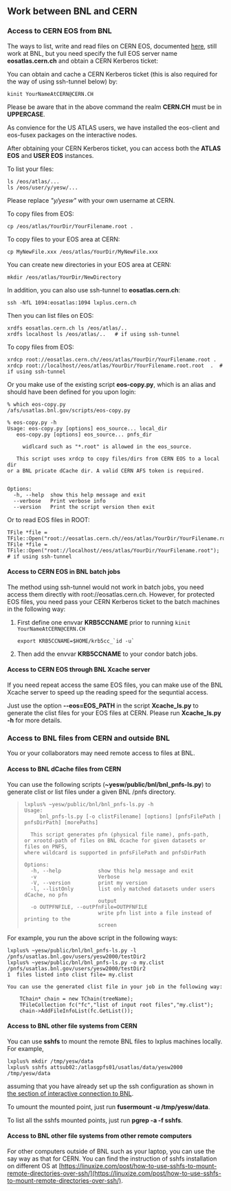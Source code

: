 ## Work between BNL and CERN

### <span id="Access_to_CERN_EOS_from_BNL"></span> Access to CERN EOS from BNL

The ways to list, write and read files on CERN EOS, documented
[here](https://twiki.cern.ch/twiki/bin/view/AtlasComputing/ATLASStorageAtCERN#EOS_storage_system),
still work at BNL, but you need specify the full EOS server name
**eosatlas.cern.ch** and obtain a CERN Kerberos ticket:

You can obtain and cache a CERN Kerberos ticket (this is also required
for the way of using ssh-tunnel below) by:

    kinit YourNameAtCERN@CERN.CH

Please be aware that in the above command the realm **CERN.CH** must be
in **UPPERCASE**.

As convience for the US ATLAS users, we have installed the eos-client and eos-fusex packages on the interactive nodes.

After obtaining your CERN Kerberos ticket, you can access both the **ATLAS EOS** and **USER EOS** instances.

To list your files:

    ls /eos/atlas/...
    ls /eos/user/y/yesw/...

Please replace *"y/yesw"* with your own username at CERN.

To copy files from EOS:

    cp /eos/atlas/YourDir/YourFilename.root .

To copy files to your EOS area at CERN:

    cp MyNewFile.xxx /eos/atlas/YourDir/MyNewFile.xxx

You can create new directories in your EOS area at CERN:

    mkdir /eos/atlas/YourDir/NewDirectory

In addition, you can also use ssh-tunnel to **eosatlas.cern.ch**:

    ssh -NfL 1094:eosatlas:1094 lxplus.cern.ch

Then you can list files on EOS:

    xrdfs eosatlas.cern.ch ls /eos/atlas/..
    xrdfs localhost ls /eos/atlas/..   # if using ssh-tunnel

To copy files from EOS:

    xrdcp root://eosatlas.cern.ch//eos/atlas/YourDir/YourFilename.root .
    xrdcp root://localhost//eos/atlas/YourDir/YourFilename.root.root  .  # if using ssh-tunnel

Or you make use of the existing script **eos-copy.py**, which is an
alias and should have been defined for you upon login:

    % which eos-copy.py
    /afs/usatlas.bnl.gov/scripts/eos-copy.py

    % eos-copy.py -h
    Usage: eos-copy.py [options] eos_source... local_dir
       eos-copy.py [options] eos_source... pnfs_dir

         widlcard such as "*.root" is allowed in the eos_source.

       This script uses xrdcp to copy files/dirs from CERN EOS to a local dir
    or a BNL pricate dCache dir. A valid CERN AFS token is required.


    Options:
      -h, --help  show this help message and exit
      --verbose   Print verbose info
      --version   Print the script version then exit

Or to read EOS files in ROOT:

    TFile *file = TFile::Open("root://eosatlas.cern.ch//eos/atlas/YourDir/YourFilename.root");
    TFile *file = TFile::Open("root://localhost//eos/atlas/YourDir/YourFilename.root");  # if using ssh-tunnel

#### <span id="Access_to_CERN_EOS_in_BNL_batch"></span> Access to CERN EOS in BNL batch jobs

The method using ssh-tunnel would not work in batch jobs, you need
access them directly with root://eosatlas.cern.ch. However, for
protected EOS files, you need pass your CERN Kerberos ticket to the
batch machines in the following way:

1.  First define one envvar **KRB5CCNAME** prior to running
    `kinit YourNameAtCERN@CERN.CH`

        export KRB5CCNAME=$HOME/krb5cc_`id -u`

2.  Then add the envvar **KRB5CCNAME** to your condor batch jobs.

#### <span id="Access_to_CERN_EOS_through_BNL_X"></span> Access to CERN EOS through BNL Xcache server

If you need repeat access the same EOS files, you can make use of the
BNL Xcache server to speed up the reading speed for the sequntial
access.

Just use the option **--eos=EOS\_PATH** in the script **Xcache\_ls.py**
to generate the clist files for your EOS files at CERN. Please run
**Xcache\_ls.py -h** for more details.

### <span id="Access_to_BNL_files_from_CERN_an"></span> Access to BNL files from CERN and outside BNL

You or your collaborators may need remote access to files at BNL.

#### <span id="Access_to_BNL_dCache_files_from"></span> Access to BNL dCache files from CERN

You can use the following scripts
(**\~yesw/public/bnl/bnl\_pnfs-ls.py**) to generate clist or list files
under a given BNL /pnfs directory.

>     lxplus% ~yesw/public/bnl/bnl_pnfs-ls.py -h
>     Usage: 
>          bnl_pnfs-ls.py [-o clistFilename] [options] [pnfsFilePath | pnfsDirPath] [morePaths]
>
>       This script generates pfn (physical file name), pnfs-path,  
>     or xrootd-path of files on BNL dcache for given datasets or files on PNFS,
>     where wildcard is supported in pnfsFilePath and pnfsDirPath
>
>     Options:
>       -h, --help            show this help message and exit
>       -v                    Verbose
>       -V, --version         print my version
>       -l, --listOnly        list only matched datasets under users dCache, no pfn
>                             output
>       -o OUTPFNFILE, --outPfnFile=OUTPFNFILE
>                             write pfn list into a file instead of printing to the
>                             screen

For example, you run the above script in the following ways:

    lxplus% ~yesw/public/bnl/bnl_pnfs-ls.py -l /pnfs/usatlas.bnl.gov/users/yesw2000/testDir2
    lxplus% ~yesw/public/bnl/bnl_pnfs-ls.py -o my.clist /pnfs/usatlas.bnl.gov/users/yesw2000/testDir2
    1  files listed into clist file= my.clist

    You can use the generated clist file in your job in the following way:

        TChain* chain = new TChain(treeName);
        TFileCollection fc("fc","list of input root files","my.clist");
        chain->AddFileInfoList(fc.GetList());

#### <span id="Access_to_BNL_other_file_systems"></span> Access to BNL other file systems from CERN

You can use **sshfs** to mount the remote BNL files to lxplus machines
locally. For example,

    lxplus% mkdir /tmp/yesw/data
    lxplus% sshfs attsub02:/atlasgpfs01/usatlas/data/yesw2000 /tmp/yesw/data

assuming that you have already set up the ssh configuration as shown in
[the section of interactive connection to BNL](../../sshlogin/ssh2BNL.md#Connect_to_the_interactive_nodes).

To umount the mounted point, just run **fusermount -u /tmp/yesw/data**.

To list all the sshfs mounted points, just run **pgrep -a -f sshfs**.

#### <span id="Access_to_BNL_other_file_sys_AN1"></span> Access to BNL other file systems from other remote computers

For other computers outside of BNL such as your laptop, you can use the
say way as that for CERN. You can find the instruction of sshfs
installation on different OS at
[https://linuxize.com/post/how-to-use-sshfs-to-mount-remote-directories-over-ssh/](https://linuxize.com/post/how-to-use-sshfs-to-mount-remote-directories-over-ssh/).

